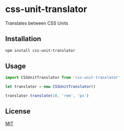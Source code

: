 # css-unit-translator

Translates between CSS Units

## Installation

```sh
npm install css-unit-translator
```

## Usage

```js
import CSSUnitTranslator from 'css-unit-translator'

let translator = new CSSUnitTranslator()

translator.translate(10, 'rem', 'px')
```

## License
[MIT](https://choosealicense.com/licenses/mit/)
